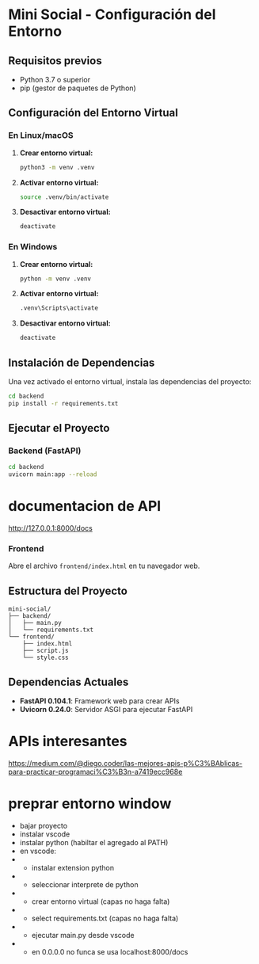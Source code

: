 # Mini Social - Configuración del Entorno

## Requisitos previos
- Python 3.7 o superior
- pip (gestor de paquetes de Python)

## Configuración del Entorno Virtual

### En Linux/macOS

1. **Crear entorno virtual:**
   ```bash
   python3 -m venv .venv
   ```

2. **Activar entorno virtual:**
   ```bash
   source .venv/bin/activate
   ```

3. **Desactivar entorno virtual:**
   ```bash
   deactivate
   ```

### En Windows

1. **Crear entorno virtual:**
   ```cmd
   python -m venv .venv
   ```

2. **Activar entorno virtual:**
   ```cmd
   .venv\Scripts\activate
   ```

3. **Desactivar entorno virtual:**
   ```cmd
   deactivate
   ```

## Instalación de Dependencias

Una vez activado el entorno virtual, instala las dependencias del proyecto:

```bash
cd backend
pip install -r requirements.txt
```

## Ejecutar el Proyecto

### Backend (FastAPI)
```bash
cd backend
uvicorn main:app --reload
```

# documentacion de API
http://127.0.0.1:8000/docs

### Frontend
Abre el archivo `frontend/index.html` en tu navegador web.

## Estructura del Proyecto

```
mini-social/
├── backend/
│   ├── main.py
│   └── requirements.txt
└── frontend/
    ├── index.html
    ├── script.js
    └── style.css
```

## Dependencias Actuales

- **FastAPI 0.104.1**: Framework web para crear APIs
- **Uvicorn 0.24.0**: Servidor ASGI para ejecutar FastAPI



# APIs interesantes

https://medium.com/@diego.coder/las-mejores-apis-p%C3%BAblicas-para-practicar-programaci%C3%B3n-a7419ecc968e


# preprar entorno window 

- bajar proyecto
- instalar vscode
- instalar python (habiltar el agregado al PATH)
- en vscode:
- - instalar extension python
- - seleccionar interprete de python 
- - crear entorno virtual (capas no haga falta)
- - select requirements.txt (capas no haga falta)
- - ejecutar main.py desde vscode
- - en 0.0.0.0 no funca se usa localhost:8000/docs

